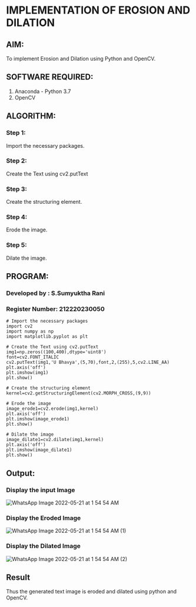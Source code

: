 # IMPLEMENTATION OF EROSION AND DILATION
## AIM:
To implement Erosion and Dilation using Python and OpenCV.
## SOFTWARE REQUIRED:
1. Anaconda - Python 3.7
2. OpenCV
## ALGORITHM:
### Step 1:
Import the necessary packages.
### Step 2:
Create the Text using cv2.putText
### Step 3:
Create the structuring element.
### Step 4:
Erode the image.
### Step 5:
Dilate the image.

## PROGRAM:
### Developed by   : S.Sumyuktha Rani
### Register Number: 212220230050

```
# Import the necessary packages
import cv2
import numpy as np
import matplotlib.pyplot as plt

# Create the Text using cv2.putText
img1=np.zeros((100,400),dtype='uint8')
font=cv2.FONT_ITALIC
cv2.putText(img1,'U Bhavya',(5,70),font,2,(255),5,cv2.LINE_AA)
plt.axis('off')
plt.imshow(img1)
plt.show()

# Create the structuring element
kernel=cv2.getStructuringElement(cv2.MORPH_CROSS,(9,9))

# Erode the image
image_erode1=cv2.erode(img1,kernel)
plt.axis('off')
plt.imshow(image_erode1)
plt.show()

# Dilate the image
image_dilate1=cv2.dilate(img1,kernel)
plt.axis('off')
plt.imshow(image_dilate1)
plt.show()
```

## Output:

### Display the input Image

![WhatsApp Image 2022-05-21 at 1 54 54 AM](https://user-images.githubusercontent.com/75235818/169698265-3a4068bb-5914-4c75-84ab-d02dbdf8208d.jpeg)

### Display the Eroded Image

![WhatsApp Image 2022-05-21 at 1 54 54 AM (1)](https://user-images.githubusercontent.com/75235818/169698230-04cfcfdd-37e1-4c7b-9e5d-27a8089d6ec1.jpeg)

### Display the Dilated Image

![WhatsApp Image 2022-05-21 at 1 54 54 AM (2)](https://user-images.githubusercontent.com/75235818/169698251-b781bb5a-e870-4d77-a112-60194afe577f.jpeg)

## Result
Thus the generated text image is eroded and dilated using python and OpenCV.

